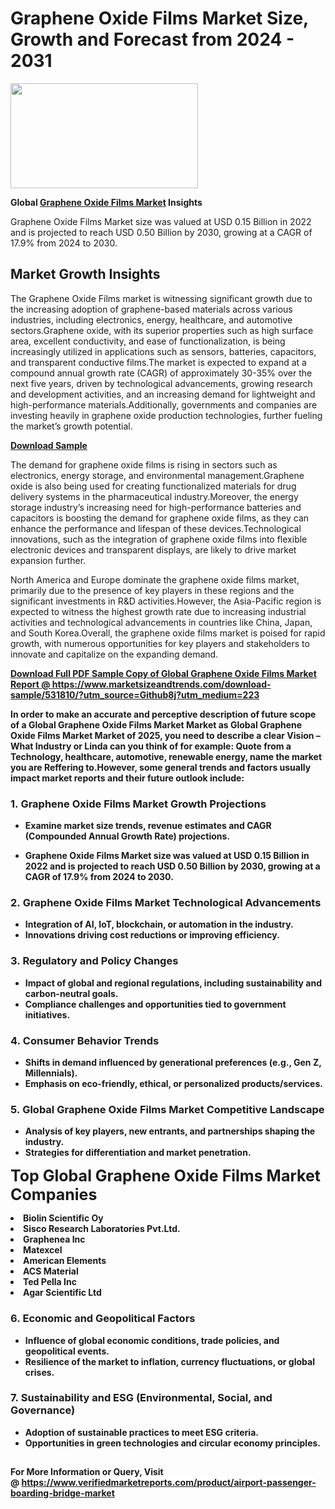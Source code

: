 <H1>Graphene Oxide Films Market Size, Growth and Forecast from 2024 - 2031</H1><img class="aligncenter size-medium wp-image-584254" src="https://thirdeyenews.in/wp-content/uploads/2024/09/Global-Market-Research-300x168.jpeg" alt="" width="300" height="168" /><p><strong>Global&nbsp;<a href="https://www.marketsizeandtrends.com/download-sample/531810/?utm_source=Github8j?utm_medium=223">Graphene Oxide Films Market</a> Insights</strong></p><p>Graphene Oxide Films Market size was valued at USD 0.15 Billion in 2022 and is projected to reach USD 0.50 Billion by 2030, growing at a CAGR of 17.9% from 2024 to 2030.</p><p><h2>Market Growth Insights</h2> <p>The Graphene Oxide Films market is witnessing significant growth due to the increasing adoption of graphene-based materials across various industries, including electronics, energy, healthcare, and automotive sectors.Graphene oxide, with its superior properties such as high surface area, excellent conductivity, and ease of functionalization, is being increasingly utilized in applications such as sensors, batteries, capacitors, and transparent conductive films.The market is expected to expand at a compound annual growth rate (CAGR) of approximately 30-35% over the next five years, driven by technological advancements, growing research and development activities, and an increasing demand for lightweight and high-performance materials.Additionally, governments and companies are investing heavily in graphene oxide production technologies, further fueling the market’s growth potential.</p> <p><strong><a href="sample-download-link">Download Sample</a></strong></p> <p>The demand for graphene oxide films is rising in sectors such as electronics, energy storage, and environmental management.Graphene oxide is also being used for creating functionalized materials for drug delivery systems in the pharmaceutical industry.Moreover, the energy storage industry’s increasing need for high-performance batteries and capacitors is boosting the demand for graphene oxide films, as they can enhance the performance and lifespan of these devices.Technological innovations, such as the integration of graphene oxide films into flexible electronic devices and transparent displays, are likely to drive market expansion further.</p> <p>North America and Europe dominate the graphene oxide films market, primarily due to the presence of key players in these regions and the significant investments in R&D activities.However, the Asia-Pacific region is expected to witness the highest growth rate due to increasing industrial activities and technological advancements in countries like China, Japan, and South Korea.Overall, the graphene oxide films market is poised for rapid growth, with numerous opportunities for key players and stakeholders to innovate and capitalize on the expanding demand.</p> <p><strong><a href="sample-download-link"></p><p><span class=""><strong>Download Full PDF Sample Copy of Global Graphene Oxide Films Market Report</strong> @ <a href="https://www.marketsizeandtrends.com/download-sample/531810/?utm_source=Github8j?utm_medium=223" target="_blank">https://www.marketsizeandtrends.com/download-sample/531810/?utm_source=Github8j?utm_medium=223</a></span></p><p>In order to make an accurate and perceptive description of future scope of a Global&nbsp;Graphene Oxide Films Market Market as Global&nbsp;Graphene Oxide Films Market Market of 2025, you need to describe a clear Vision &ndash; What Industry or Linda can you think of for example: Quote from a Technology, healthcare, automotive, renewable energy, name the market you are Reffering to.However, some general trends and factors usually impact market reports and their future outlook include:</p><h3>1.&nbsp;<strong>Graphene Oxide Films Market Growth Projections</strong></h3><ul><li>Examine market size trends, revenue estimates and CAGR (Compounded Annual Growth Rate) projections.</li><li><p>Graphene Oxide Films Market size was valued at USD 0.15 Billion in 2022 and is projected to reach USD 0.50 Billion by 2030, growing at a CAGR of 17.9% from 2024 to 2030.</p></li></ul><h3>2.&nbsp;<strong>Graphene Oxide Films Market Technological Advancements</strong></h3><ul><li>Integration of AI, IoT, blockchain, or automation in the industry.</li><li>Innovations driving cost reductions or improving efficiency.</li></ul><h3>3.&nbsp;<strong>Regulatory and Policy Changes</strong></h3><ul><li>Impact of global and regional regulations, including sustainability and carbon-neutral goals.</li><li>Compliance challenges and opportunities tied to government initiatives.</li></ul><h3>4.&nbsp;<strong>Consumer Behavior Trends</strong></h3><ul><li>Shifts in demand influenced by generational preferences (e.g., Gen Z, Millennials).</li><li>Emphasis on eco-friendly, ethical, or personalized products/services.</li></ul><h3>5.&nbsp;<strong>Global Graphene Oxide Films Market Competitive Landscape</strong></h3><ul><li>Analysis of key players, new entrants, and partnerships shaping the industry.</li><li>Strategies for differentiation and market penetration.</li></ul><p data-pm-slice="1 1 []"><span style="color: inherit; font-family: inherit; font-size: 25px;">Top Global Graphene Oxide Films Market Companies</span></p><div class="" data-test-id=""><p><li>Biolin Scientific Oy</li><li> Sisco Research Laboratories Pvt.Ltd.</li><li> Graphenea Inc</li><li> Matexcel</li><li> American Elements</li><li> ACS Material</li><li> Ted Pella Inc</li><li> Agar Scientific Ltd</li></p></div><h3>6.&nbsp;<strong>Economic and Geopolitical Factors</strong></h3><ul><li>Influence of global economic conditions, trade policies, and geopolitical events.</li><li>Resilience of the market to inflation, currency fluctuations, or global crises.</li></ul><h3>7.&nbsp;<strong>Sustainability and ESG (Environmental, Social, and Governance)</strong></h3><ul><li>Adoption of sustainable practices to meet ESG criteria.</li><li>Opportunities in green technologies and circular economy principles.</li></ul><h2><strong style="font-size: 14px;">For More Information or Query, Visit @&nbsp;</strong><a style="background-color: #ffffff; font-size: 14px;" href="https://www.marketsizeandtrends.com/report/graphene-oxide-films-market/" target="_blank">https://www.verifiedmarketreports.com/product/airport-passenger-boarding-bridge-market</a></h2>